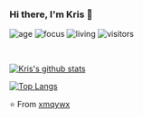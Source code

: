 ### Hi there, I'm Kris 👋

<!--
**xmqywx/xmqywx** is a ✨ _special_ ✨ repository because its `README.md` (this file) appears on your GitHub profile.

Here are some ideas to get you started:

- 🔭 I’m currently working on ...
- 🌱 I’m currently learning ...
- 👯 I’m looking to collaborate on ...
- 🤔 I’m looking for help with ...
- 💬 Ask me about ...
- 📫 How to reach me: ...
- 😄 Pronouns: ...
- ⚡ Fun fact: ...
-->

![age](https://img.shields.io/badge/age-30-blue)
![focus](https://img.shields.io/badge/focus-frontend-brightgreen)
![living](https://img.shields.io/badge/living-qingdao-3c9)
![visitors](https://windard-visitor-badge.glitch.me/badge?page_id=xmqywx.github.profile)

<br />

[![Kris's github stats](https://github-readme-stats.vercel.app/api?username=xmqywx&show_icons=true&count_private=true)](https://github.com/xmqywx)

[![Top Langs](https://github-readme-stats.vercel.app/api/top-langs/?username=xmqywx&layout=compact&count_private=true&include_all_commits=true)](https://github.com/xmqywx)

⭐️ From [xmqywx](https://github.com/xmqywx)
